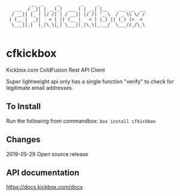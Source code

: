 ```
         __  _     _        _     _                 
   ___  / _|| | __(_)  ___ | | __| |__    ___ __  __
  / __|| |_ | |/ /| | / __|| |/ /| '_ \  / _ \\ \/ /
 | (__ |  _||   < | || (__ |   < | |_) || (_) |>  < 
  \___||_|  |_|\_\|_| \___||_|\_\|_.__/  \___//_/\_\
                                                    
```
# cfkickbox
Kickbox.com ColdFusion Rest API Client

Super lightweight api only has a single function "verify" to check for legitimate email addresses.

## To Install
Run the following from commandbox:
`box install cfkickbox`

## Changes
2019-05-29 Open source release

## API documentation
https://docs.kickbox.com/docs

